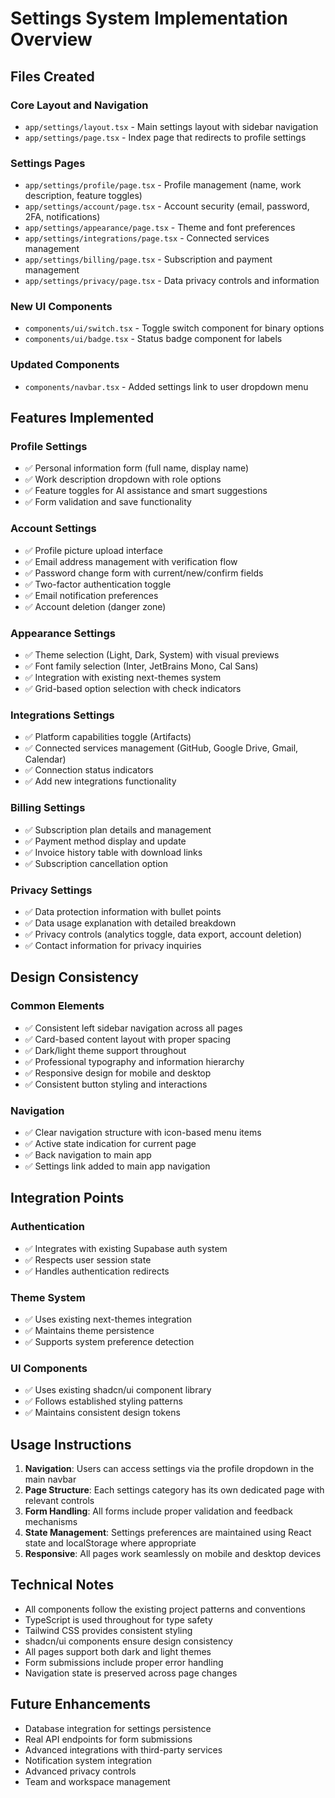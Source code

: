 # Settings System Implementation Overview

## Files Created

### Core Layout and Navigation
- `app/settings/layout.tsx` - Main settings layout with sidebar navigation
- `app/settings/page.tsx` - Index page that redirects to profile settings

### Settings Pages
- `app/settings/profile/page.tsx` - Profile management (name, work description, feature toggles)
- `app/settings/account/page.tsx` - Account security (email, password, 2FA, notifications) 
- `app/settings/appearance/page.tsx` - Theme and font preferences
- `app/settings/integrations/page.tsx` - Connected services management
- `app/settings/billing/page.tsx` - Subscription and payment management
- `app/settings/privacy/page.tsx` - Data privacy controls and information

### New UI Components
- `components/ui/switch.tsx` - Toggle switch component for binary options
- `components/ui/badge.tsx` - Status badge component for labels

### Updated Components
- `components/navbar.tsx` - Added settings link to user dropdown menu

## Features Implemented

### Profile Settings
- ✅ Personal information form (full name, display name)
- ✅ Work description dropdown with role options
- ✅ Feature toggles for AI assistance and smart suggestions
- ✅ Form validation and save functionality

### Account Settings  
- ✅ Profile picture upload interface
- ✅ Email address management with verification flow
- ✅ Password change form with current/new/confirm fields
- ✅ Two-factor authentication toggle
- ✅ Email notification preferences
- ✅ Account deletion (danger zone)

### Appearance Settings
- ✅ Theme selection (Light, Dark, System) with visual previews
- ✅ Font family selection (Inter, JetBrains Mono, Cal Sans)
- ✅ Integration with existing next-themes system
- ✅ Grid-based option selection with check indicators

### Integrations Settings
- ✅ Platform capabilities toggle (Artifacts)
- ✅ Connected services management (GitHub, Google Drive, Gmail, Calendar)
- ✅ Connection status indicators
- ✅ Add new integrations functionality

### Billing Settings
- ✅ Subscription plan details and management
- ✅ Payment method display and update
- ✅ Invoice history table with download links
- ✅ Subscription cancellation option

### Privacy Settings
- ✅ Data protection information with bullet points
- ✅ Data usage explanation with detailed breakdown
- ✅ Privacy controls (analytics toggle, data export, account deletion)
- ✅ Contact information for privacy inquiries

## Design Consistency

### Common Elements
- ✅ Consistent left sidebar navigation across all pages
- ✅ Card-based content layout with proper spacing
- ✅ Dark/light theme support throughout
- ✅ Professional typography and information hierarchy
- ✅ Responsive design for mobile and desktop
- ✅ Consistent button styling and interactions

### Navigation
- ✅ Clear navigation structure with icon-based menu items
- ✅ Active state indication for current page
- ✅ Back navigation to main app
- ✅ Settings link added to main app navigation

## Integration Points

### Authentication
- ✅ Integrates with existing Supabase auth system
- ✅ Respects user session state
- ✅ Handles authentication redirects

### Theme System
- ✅ Uses existing next-themes integration
- ✅ Maintains theme persistence
- ✅ Supports system preference detection

### UI Components
- ✅ Uses existing shadcn/ui component library
- ✅ Follows established styling patterns
- ✅ Maintains consistent design tokens

## Usage Instructions

1. **Navigation**: Users can access settings via the profile dropdown in the main navbar
2. **Page Structure**: Each settings category has its own dedicated page with relevant controls
3. **Form Handling**: All forms include proper validation and feedback mechanisms
4. **State Management**: Settings preferences are maintained using React state and localStorage where appropriate
5. **Responsive**: All pages work seamlessly on mobile and desktop devices

## Technical Notes

- All components follow the existing project patterns and conventions
- TypeScript is used throughout for type safety
- Tailwind CSS provides consistent styling
- shadcn/ui components ensure design consistency
- All pages support both dark and light themes
- Form submissions include proper error handling
- Navigation state is preserved across page changes

## Future Enhancements

- Database integration for settings persistence
- Real API endpoints for form submissions
- Advanced integrations with third-party services
- Notification system integration
- Advanced privacy controls
- Team and workspace management